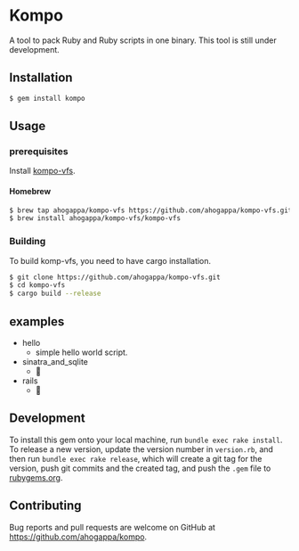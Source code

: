 # Kompo
A tool to pack Ruby and Ruby scripts in one binary. This tool is still under development.

## Installation
```sh
$ gem install kompo
```

## Usage

### prerequisites
Install [kompo-vfs](https://github.com/ahogappa/kompo-vfs).

#### Homebrew
```sh
$ brew tap ahogappa/kompo-vfs https://github.com/ahogappa/kompo-vfs.git
$ brew install ahogappa/kompo-vfs/kompo-vfs
```

### Building
To build komp-vfs, you need to have cargo installation.
```sh
$ git clone https://github.com/ahogappa/kompo-vfs.git
$ cd kompo-vfs
$ cargo build --release
```

## examples

* hello
  * simple hello world script.
* sinatra_and_sqlite
  * 🚧
* rails
  * 🚧

## Development

To install this gem onto your local machine, run `bundle exec rake install`. To release a new version, update the version number in `version.rb`, and then run `bundle exec rake release`, which will create a git tag for the version, push git commits and the created tag, and push the `.gem` file to [rubygems.org](https://rubygems.org).

## Contributing

Bug reports and pull requests are welcome on GitHub at https://github.com/ahogappa/kompo.
